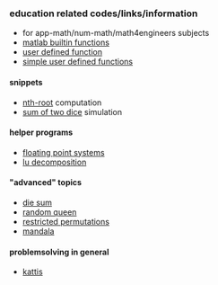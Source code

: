 ### education related codes/links/information

- for app-math/num-math/math4engineers subjects
- [matlab builtin functions](_matlabfuns/readme.md)
- [user defined function](_matlabfuns/_custom/readme.md)
- [simple user defined functions](_matlabfuns/_simple/readme.md)


#### snippets
- [nth-root](_nthroots/readme.md) computation
- [sum of two dice](_simulation-sumdice/readme.md) simulation

#### helper programs
- [floating point systems](_floatsys/readme.md)
- [lu decomposition](_mlu/readme.md)

#### "advanced" topics
- [die sum](_diesum/readme.md)
- [random queen](_randomqueen/readme.md)
- [restricted permutations](_restricted_perm/readme.md)
- [mandala](_mandala/readme.md)


#### problemsolving in general
- [kattis](_test_your_knowledge/readme.md)